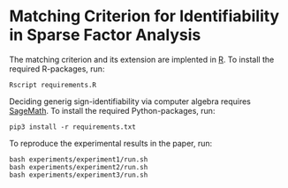 # Matching Criterion for Identifiability in Sparse Factor Analysis

The matching criterion and its extension are implented in [R](https://cran.r-project.org/). To install the required R-packages, run:

```         
Rscript requirements.R
```


Deciding generig sign-identifiability via computer algebra requires [SageMath](https://doc.sagemath.org/html/en/installation/index.html). To install the required Python-packages, run:

```         
pip3 install -r requirements.txt
```


To reproduce the experimental results in the paper, run:
```
bash experiments/experiment1/run.sh
bash experiments/experiment2/run.sh
bash experiments/experiment3/run.sh
```
